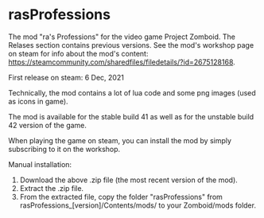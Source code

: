 # rasProfessions
The mod "ra's Professions" for the video game Project Zomboid. The Relases section contains previous versions. See the mod's workshop page on steam for info about the mod's content: https://steamcommunity.com/sharedfiles/filedetails/?id=2675128168.

First release on steam: 6 Dec, 2021

Technically, the mod contains a lot of lua code and some png images (used as icons in game).

The mod is available for the stable build 41 as well as for the unstable build 42 version of the game.

When playing the game on steam, you can install the mod by simply subscribing to it on the workshop.

Manual installation:
1. Download the above .zip file (the most recent version of the mod).
2. Extract the .zip file.
3. From the extracted file, copy the folder "rasProfessions" from rasProfessions_[version]/Contents/mods/ to your Zomboid/mods folder.
